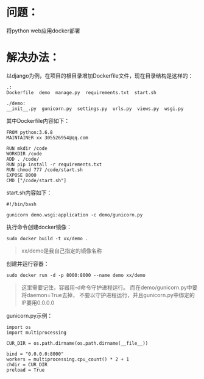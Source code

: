 # 问题：
将python web应用docker部署

# 解决办法：
以django为例，在项目的根目录增加Dockerfile文件，现在目录结构是这样的：
```
.:
Dockerfile  demo  manage.py  requirements.txt  start.sh

./demo:
__init__.py  gunicorn.py  settings.py  urls.py  views.py  wsgi.py
```
其中Dockerfile内容如下：
```
FROM python:3.6.8
MAINTAINER xx 305526954@qq.com

RUN mkdir /code
WORKDIR /code
ADD . /code/
RUN pip install -r requirements.txt
RUN chmod 777 /code/start.sh
EXPOSE 8000
CMD ["/code/start.sh"]
```

start.sh内容如下：
```
#!/bin/bash

gunicorn demo.wsgi:application -c demo/gunicorn.py
```

执行命令创建docker镜像：
```
sudo docker build -t xx/demo .
```
> xx/demo是我自己指定的镜像名称

创建并运行容器：
```
sudo docker run -d -p 8000:8000 --name demo xx/demo
```
> 这里需要记住，容器用-d命令守护进程运行。
> 而在demo/gunicorn.py中要将daemon=True去掉，
> 不要以守护进程运行，并且gunicorn.py中绑定的IP要用0.0.0.0

gunicorn.py示例：
```
import os
import multiprocessing

CUR_DIR = os.path.dirname(os.path.dirname(__file__))

bind = "0.0.0.0:8000"
workers = multiprocessing.cpu_count() * 2 + 1
chdir = CUR_DIR
preload = True
```